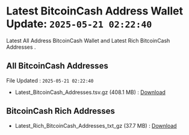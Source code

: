 # Latest BitcoinCash Address Wallet Update: `2025-05-21 02:22:40`

Latest All Address BitcoinCash Wallet and Latest Rich BitcoinCash Addresses .

## All BitcoinCash Addresses

File Updated : `2025-05-21 02:22:40`

- Latest_BitcoinCash_Addresses.tsv.gz (408.1 MB) : [Download](https://github.com/Pymmdrza/Rich-Address-Wallet/releases/tag/BitcoinCash)

## BitcoinCash Rich Addresses

- Latest_Rich_BitcoinCash_Addresses_txt_gz (37.7 MB) : [Download](https://github.com/Pymmdrza/Rich-Address-Wallet/releases/tag/BitcoinCash)
